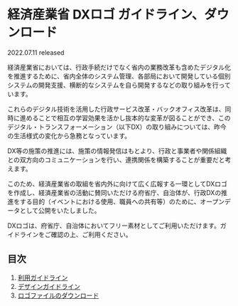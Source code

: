 # 経済産業省 DXロゴ ガイドライン、ダウンロード
2022.07.11 released

経済産業省においては、行政手続だけでなく省内の業務改革も含めたデジタル化を推進するために、省内全体のシステム管理、各部局において開発している個別システムの開発支援、横断的なシステムを自ら開発するなどの取り組みを行っています。

これらのデジタル技術を活用した行政サービス改革・バックオフィス改革は、同時に進めることで相互の学習効果を活かし抜本的な変革が図ることができ、このデジタル・トランスフォーメーション（以下DX）の取り組みについては、昨今の生活様式の変化から急務となっています。

DX等の施策の推進には、施策の情報発信はもとより、行政と事業者や関係組織との双方向のコミュニケーションを行い、連携関係を構築することが重要だと考えます。

このため、経済産業省の取組を省内外に向けて広く広報する一環としてDXロゴを作成し、経済産業省の活動に賛同いただける府省庁、自治体が、行政DXの推進をする目的（イベントにおける使用、職員への共有等）のために、オープンデータとして公開をいたしました。

DXロゴは、府省庁、自治体においてフリー素材としてご利用いただけます。ガイドラインをご確認の上、ご利用ください。
 
## 目次
1. [利用ガイドライン](GUIDELINE.md#1-%E5%88%A9%E7%94%A8%E3%82%AC%E3%82%A4%E3%83%89%E3%83%A9%E3%82%A4%E3%83%B3)
2. [デザインガイドライン](GUIDELINE.md#2-%E3%83%87%E3%82%B6%E3%82%A4%E3%83%B3%E3%82%AC%E3%82%A4%E3%83%89%E3%83%A9%E3%82%A4%E3%83%B3)
3. [ロゴファイルのダウンロード](GUIDELINE.md#3-%E3%83%AD%E3%82%B4%E3%83%95%E3%82%A1%E3%82%A4%E3%83%AB%E3%81%AE%E3%83%80%E3%82%A6%E3%83%B3%E3%83%AD%E3%83%BC%E3%83%89)
